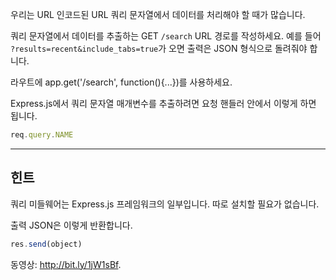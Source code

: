 우리는 URL 인코드된 URL 쿼리 문자열에서 데이터를 처리해야 할 때가 많습니다.

쿼리 문자열에서 데이터를 추출하는 GET `/search` URL 경로를 작성하세요. 예를
들어 `?results=recent&include_tabs=true`가 오면 출력은 JSON 형식으로 돌려줘야
합니다.

라우트에 app.get('/search', function(){...})를 사용하세요.

Express.js에서 쿼리 문자열 매개변수를 추출하려면 요청 핸들러 안에서 이렇게 하면 됩니다.

```js
req.query.NAME
```

-----------------------------

## 힌트

쿼리 미들웨어는 Express.js 프레임워크의 일부입니다. 따로 설치할 필요가 없습니다.

출력 JSON은 이렇게 반환합니다.

```js
res.send(object)
```

동영상: http://bit.ly/1jW1sBf.

